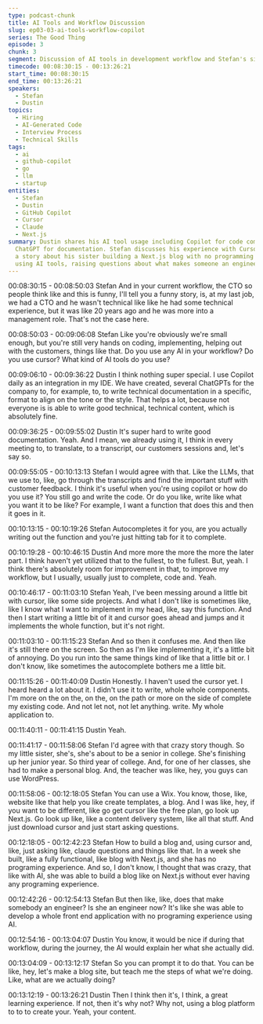 ```yaml
---
type: podcast-chunk
title: AI Tools and Workflow Discussion
slug: ep03-03-ai-tools-workflow-copilot
series: The Good Thing
episode: 3
chunk: 3
segment: Discussion of AI tools in development workflow and Stefan's sister's experience
timecode: 00:08:30:15 - 00:13:26:21
start_time: 00:08:30:15
end_time: 00:13:26:21
speakers:
  - Stefan
  - Dustin
topics:
  - Hiring
  - AI-Generated Code
  - Interview Process
  - Technical Skills
tags:
  - ai
  - github-copilot
  - go
  - llm
  - startup
entities:
  - Stefan
  - Dustin
  - GitHub Copilot
  - Cursor
  - Claude
  - Next.js
summary: Dustin shares his AI tool usage including Copilot for code completion and
  ChatGPT for documentation. Stefan discusses his experience with Cursor and shares
  a story about his sister building a Next.js blog with no programming experience
  using AI tools, raising questions about what makes someone an engineer.
---
```


00:08:30:15 - 00:08:50:03
Stefan
And in your current workflow, the CTO so people think like and this is funny, I'll tell you a funny
story, is, at my last job, we had a CTO and he wasn't technical like like he had some technical
experience, but it was like 20 years ago and he was more into a management role. That's not
the case here.

00:08:50:03 - 00:09:06:08
Stefan
Like you're obviously we're small enough, but you're still very hands on coding, implementing,
helping out with the customers, things like that. Do you use any AI in your workflow? Do you use
cursor? What kind of AI tools do you use?

00:09:06:10 - 00:09:36:22
Dustin
I think nothing super special. I use Copilot daily as an integration in my IDE. We have created,
several ChatGPTs for the company to, for example, to, to write technical documentation in a
specific, format to align on the tone or the style. That helps a lot, because not everyone is is
able to write good technical, technical content, which is absolutely fine.

00:09:36:25 - 00:09:55:02
Dustin
It's super hard to write good documentation. Yeah. And I mean, we already using it, I think in
every meeting to, to translate, to a transcript, our customers sessions and, let's say so.

00:09:55:05 - 00:10:13:13
Stefan
I would agree with that. Like the LLMs, that we use to, like, go through the transcripts and find
the important stuff with customer feedback. I think it's useful when you're using copilot or how
do you use it? You still go and write the code. Or do you like, write like what you want it to be
like? For example, I want a function that does this and then it goes in it.

00:10:13:15 - 00:10:19:26
Stefan
Autocompletes it for you, are you actually writing out the function and you're just hitting tab for it
to complete.

00:10:19:28 - 00:10:46:15
Dustin
And more more the more the more the later part. I think haven't yet utilized that to the fullest, to
the fullest. But, yeah. I think there's absolutely room for improvement in that, to improve my
workflow, but I usually, usually just to complete, code and. Yeah.

00:10:46:17 - 00:11:03:10
Stefan
Yeah, I've been messing around a little bit with cursor, like some side projects. And what I don't
like is sometimes like, like I know what I want to implement in my head, like, say this function.
And then I start writing a little bit of it and cursor goes ahead and jumps and it implements the
whole function, but it's not right.

00:11:03:10 - 00:11:15:23
Stefan
And so then it confuses me. And then like it's still there on the screen. So then as I'm like
implementing it, it's a little bit of annoying. Do you run into the same things kind of like that a
little bit or. I don't know, like sometimes the autocomplete bothers me a little bit.

00:11:15:26 - 00:11:40:09
Dustin
Honestly. I haven't used the cursor yet. I heard heard a lot about it. I didn't use it to write, whole
whole components. I'm more on the on the, on the, on the path or more on the side of complete
my existing code. And not let not, not let anything. write. My whole application to.

00:11:40:11 - 00:11:41:15
Dustin
Yeah.

00:11:41:17 - 00:11:58:06
Stefan
I'd agree with that crazy story though. So my little sister, she's, she's about to be a senior in
college. She's finishing up her junior year. So third year of college. And, for one of her classes,
she had to make a personal blog. And, the teacher was like, hey, you guys can use WordPress.

00:11:58:06 - 00:12:18:05
Stefan
You can use a Wix. You know, those, like, website like that help you like create templates, a
blog. And I was like, hey, if you want to be different, like go get cursor like the free plan, go look
up Next.js. Go look up like, like a content delivery system, like all that stuff. And just download
cursor and just start asking questions.

00:12:18:05 - 00:12:42:23
Stefan
How to build a blog and, using cursor and, like, just asking like, claude questions and things like
that. In a week she built, like a fully functional, like blog with Next.js, and she has no programing
experience. And so, I don't know, I thought that was crazy, that like with AI, she was able to build
a blog like on Next.js without ever having any programing experience.

00:12:42:26 - 00:12:54:13
Stefan
But then like, like, does that make somebody an engineer? Is she an engineer now? It's like she
was able to develop a whole front end application with no programing experience using AI.

00:12:54:16 - 00:13:04:07
Dustin
You know, it would be nice if during that workflow, during the journey, the AI would explain her
what she actually did.

00:13:04:09 - 00:13:12:17
Stefan
So you can prompt it to do that. You can be like, hey, let's make a blog site, but teach me the
steps of what we're doing. Like, what are we actually doing?

00:13:12:19 - 00:13:26:21
Dustin
Then I think then it's, I think, a great learning experience. If not, then it's why not? Why not,
using a blog platform to to to create your. Yeah, your content. 